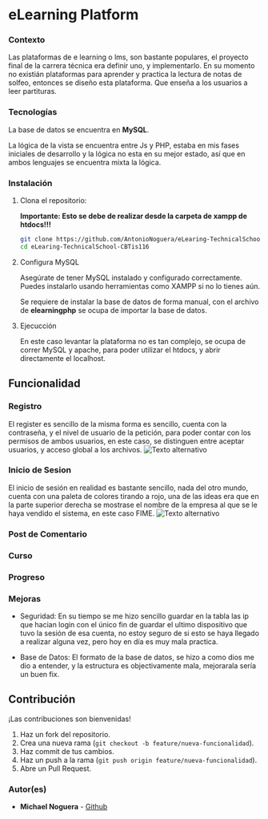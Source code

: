 # eLearning Platform

### Contexto
Las plataformas de e learning o lms, son bastante populares, el proyecto final de la carrera técnica era definir uno, y implementarlo. En su momento no existián plataformas para aprender y practica la lectura de notas de solfeo, entonces se diseño esta plataforma. Que enseña a los usuarios a leer partituras.

### Tecnologías
La base de datos se encuentra en **MySQL**.

La lógica de la vista se encuentra entre Js y PHP, estaba en mis fases iniciales de desarrollo y la lógica no esta en su mejor estado, así que en ambos lenguajes se encuentra mixta la lógica.

### Instalación 

1. Clona el repositorio: 
    
    **Importante: Esto se debe de realizar desde la carpeta de xampp de htdocs!!!**

    ```bash
    git clone https://github.com/AntonioNoguera/eLearing-TechnicalSchool-CBTis116.git
    cd eLearing-TechnicalSchool-CBTis116

2. Configura MySQL

    Asegúrate de tener MySQL instalado y configurado correctamente. Puedes instalarlo usando herramientas como XAMPP si no lo tienes aún.
    
    Se requiere de instalar la base de datos de forma manual, con el archivo de **elearningphp** se ocupa de importar la base de datos.

3. Ejecucción

    En este caso levantar la plataforma no es tan complejo, se ocupa de correr MySQL y apache, para poder utilizar el htdocs, y abrir directamente el localhost.

## Funcionalidad

### Registro 
El register es sencillo de la misma forma es sencillo, cuenta con la contraseña, y el nivel de usuario de la petición, para poder contar con los permisos de ambos usuarios, en este caso, se distinguen entre aceptar usuarios, y acceso global a los archivos.
![Texto alternativo](readme_assets/register.png)

### Inicio de Sesion
El inicio de sesión en realidad es bastante sencillo, nada del otro mundo, cuenta con una paleta de colores tirando a rojo, una de las ideas era que en la parte superior derecha se mostrase el nombre de la empresa al que se le haya vendido el sistema, en este caso FIME.
![Texto alternativo](readme_assets/login.png)

### Post de Comentario


### Curso

### Progreso

### Mejoras
- Seguridad: En su tiempo se me hizo sencillo guardar en la tabla las ip que hacian login con el único fin de guardar el ultimo dispositivo que tuvo la sesión de esa cuenta, no estoy seguro de si esto se haya llegado a realizar alguna vez, pero hoy en día es muy mala practica.

- Base de Datos: El formato de la base de datos, se hizo a como dios me dio a entender, y la estructura es objectivamente mala, mejorarala sería un buen fix.

## Contribución
¡Las contribuciones son bienvenidas! 

1. Haz un fork del repositorio.  
2. Crea una nueva rama (`git checkout -b feature/nueva-funcionalidad`).  
3. Haz commit de tus cambios.  
4. Haz un push a la rama (`git push origin feature/nueva-funcionalidad`).  
5. Abre un Pull Request.

### Autor(es)

- **Michael Noguera** - [Github](https://github.com/AntonioNoguera)